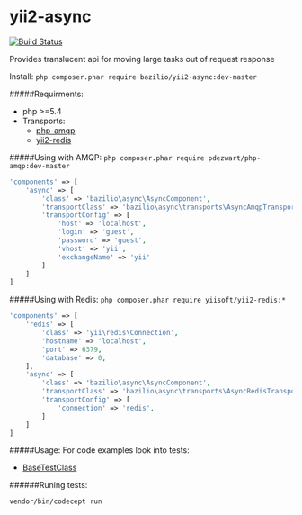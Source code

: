 yii2-async
=========
[![Build Status](https://travis-ci.org/bazilio91/yii2-async.svg?branch=master)](https://travis-ci.org/bazilio91/yii2-async)

Provides translucent api for moving large tasks out of request response

Install: `php composer.phar require bazilio/yii2-async:dev-master`

#####Requirments:
- php >=5.4
- Transports:
  - [php-amqp](https://github.com/pdezwart/php-amqp)
  - [yii2-redis](https://github.com/yiisoft/yii2-redis)

#####Using with AMQP:
`php composer.phar require pdezwart/php-amqp:dev-master`

```php
'components' => [
    'async' => [
        'class' => 'bazilio\async\AsyncComponent',
        'transportClass' => 'bazilio\async\transports\AsyncAmqpTransport',
        'transportConfig' => [
            'host' => 'localhost',
            'login' => 'guest',
            'password' => 'guest',
            'vhost' => 'yii',
            'exchangeName' => 'yii'
        ]
    ]
]
```


#####Using with Redis:
`php composer.phar require yiisoft/yii2-redis:*`

```php
'components' => [
    'redis' => [
        'class' => 'yii\redis\Connection',
        'hostname' => 'localhost',
        'port' => 6379,
        'database' => 0,
    ],
    'async' => [
        'class' => 'bazilio\async\AsyncComponent',
        'transportClass' => 'bazilio\async\transports\AsyncRedisTransport',
        'transportConfig' => [
            'connection' => 'redis',
        ]
    ]
]
```



#####Usage:
For code examples look into tests:
- [BaseTestClass](tests/unit/BaseTestClass.php)


######Runing tests:
~~~
vendor/bin/codecept run
~~~
